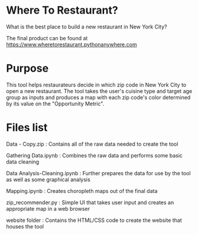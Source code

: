 # Where To Restaurant?
What is the best place to build a new restaurant in New York City?

The final product can be found at https://www.wheretorestaurant.pythonanywhere.com

# Purpose
This tool helps restaurateurs decide in which zip code in New York City to open a new restaurant. The tool takes the user's cuisine type and target age group as inputs and produces a map with each zip code's color determined by its value on the "Opportunity Metric".

# Files list
Data - Copy.zip  :  Contains all of the raw data needed to create the tool

Gathering Data.ipynb  :  Combines the raw data and performs some basic data cleaning

Data Analysis-Cleaning.ipynb  :  Further prepares the data for use by the tool as well as some graphical analysis

Mapping.ipynb  :  Creates choropleth maps out of the final data

zip_recommender.py  :  Simple UI that takes user input and creates an appropriate map in a web browser

website folder  :  Contains the HTML/CSS code to create the website that houses the tool

